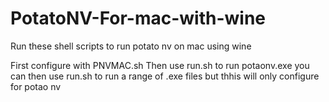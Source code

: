 # PotatoNV-For-mac-with-wine
Run these shell scripts to run potato nv on mac using wine

First configure with PNVMAC.sh
Then use run.sh to run potaonv.exe
you can then use run.sh to run a range of .exe files but thhis will only configure for potao nv
